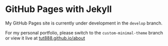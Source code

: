 # GitHub Pages with Jekyll

My GitHub Pages site is currently under development in the `develop` branch.

For my personal portfolio, please switch to the `custom-minimal-theme` branch or view it live at [tut888.github.io/about](https://tut888.github.io/about)